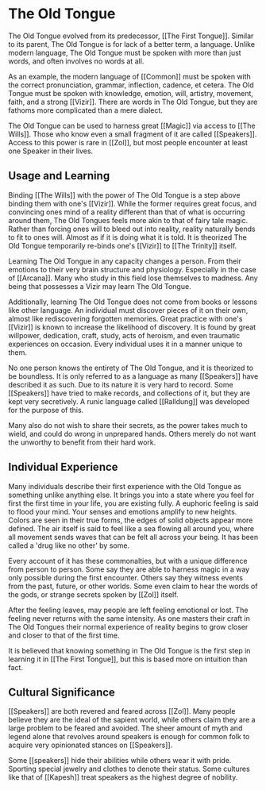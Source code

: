 # The Old Tongue
The Old Tongue evolved from its predecessor, [[The First Tongue]]. Similar to its parent, The Old Tongue is for lack of a better term, a language. Unlike modern language, The Old Tongue must be spoken with more than just words, and often involves no words at all.

As an example, the modern language of [[Common]] must be spoken with the correct pronunciation, grammar, inflection, cadence, et cetera. The Old Tongue must be spoken with knowledge, emotion, will, artistry, movement, faith, and a strong [[Vizir]]. There are words in The Old Tongue, but they are fathoms more complicated than a mere dialect.

The Old Tongue can be used to harness great [[Magic]] via access to [[The Wills]]. Those who know even a small fragment of it are called [[Speakers]]. Access to this power is rare in [[Zol]], but most people encounter at least one Speaker in their lives.

## Usage and Learning
Binding [[The Wills]] with the power of The Old Tongue is a step above binding them with one's [[Vizir]]. While the former requires great focus, and convincing ones mind of a reality different than that of what is occurring around them, The Old Tongues feels more akin to that of fairy tale magic. Rather than forcing ones will to bleed out into reality, reality naturally bends to fit to ones will. Almost as if it is doing what it is told. It is theorized The Old Tongue temporarily re-binds one's [[Vizir]] to [[The Trinity]] itself.

Learning The Old Tongue in any capacity changes a person. From their emotions to their very brain structure and physiology. Especially in the case of [[Arcana]]. Many who study in this field lose themselves to madness. Any being that possesses a Vizir may learn The Old Tongue.

Additionally, learning The Old Tongue does not come from books or lessons like other language. An individual must discover pieces of it on their own, almost like rediscovering forgotten memories. Great practice with one's [[Vizir]] is known to increase the likelihood of discovery. It is found by great willpower, dedication, craft, study, acts of heroism, and even traumatic experiences on occasion. Every individual uses it in a manner unique to them.

No one person knows the entirety of The Old Tongue, and it is theorized to be boundless. It is only referred to as a language as many [[Speakers]] have described it as such. Due to its nature it is very hard to record. Some [[Speakers]] have tried to make records, and collections of it, but they are kept very secretively. A runic language called [[Ralldung]] was developed for the purpose of this. 

Many also do not wish to share their secrets, as the power takes much to wield, and could do wrong in unprepared hands. Others merely do not want the unworthy to benefit from their hard work.

## Individual Experience
Many individuals describe their first experience with the Old Tongue as something unlike anything else. It brings you into a state where you feel for first the first time in your life, you are existing fully. A euphoric feeling is said to flood your mind. Your senses and emotions amplify to new heights. Colors are seen in their true forms, the edges of solid objects appear more defined. The air itself is said to feel like a sea flowing all around you, where all movement sends waves that can be felt all across your being. It has been called a 'drug like no other' by some. 

Every account of it has these commonalties, but with a unique difference from person to person. Some say they are able to harness magic in a way only possible during the first encounter. Others say they witness events from the past, future, or other worlds. Some even claim to hear the words of the gods, or strange secrets spoken by [[Zol]] itself.

After the feeling leaves, may people are left feeling emotional or lost. The feeling never returns with the same intensity. As one masters their craft in The Old Tongues their normal experience of reality begins to grow closer and closer to that of the first time.

It is believed that knowing something in The Old Tongue is the first step in learning it in [[The First Tongue]], but this is based more on intuition than fact.

## Cultural Significance
[[Speakers]] are both revered and feared across [[Zol]]. Many people believe they are the ideal of the sapient world, while others claim they are a large problem to be feared and avoided. The sheer amount of myth and legend alone that revolves around speakers is enough for common folk to acquire very opinionated stances on [[Speakers]].

Some [[speakers]] hide their abilities while others wear it with pride. Sporting special jewelry and clothes to denote their status. Some cultures like that of [[Kapesh]] treat speakers as the highest degree of nobility.